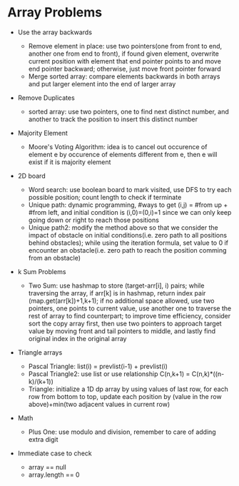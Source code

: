 # Array Problems

+ Use the array backwards
  - Remove element in place: use two pointers(one from front to end, another one from end to front), if found given element, overwrite current position with element that end pointer points to and move end pointer backward; otherwise, just move front pointer forward
  - Merge sorted array: compare elements backwards in both arrays and put larger element into the end of larger array


+ Remove Duplicates
  - sorted array: use two pointers, one to find next distinct number, and another to track the position to insert this distinct number


+ Majority Element
  - Moore's Voting Algorithm: idea is to cancel out occurence of element e by occurence of elements different from e, then e will exist if it is majority element


+ 2D board
  - Word search: use boolean board to mark visited, use DFS to try each possible position; count length to check if terminate
  - Unique path: dynamic programming, #ways to get (i,j) = #from up + #from left, and initial condition is (i,0)=(0,i)=1 since we can only keep going down or right to reach those positions
  - Unique path2: modify the method above so that we consider the impact of obstacle on initial conditions(i.e. zero path to all positions behind obstacles); while using the iteration formula, set value to 0 if encounter an obstacle(i.e. zero path to reach the position comming from an obstacle)

+ k Sum Problems
  - Two Sum: use hashmap to store (target-arr[i], i) pairs; while traversing the array, if arr[k] is in hashmap, return index pair (map.get(arr[k])+1,k+1); if no additional space allowed, use two pointers, one points to current value, use another one to traverse the rest of array to find counterpart; to improve time efficiency, consider sort the copy array first, then use two pointers to approach target value by moving front and tail pointers to middle, and lastly find original index in the original array

+ Triangle arrays
  - Pascal Triangle: list(i) = prevlist(i-1) + prevlist(i)
  - Pascal Triangle2: use list or use relationship C(n,k+1) = C(n,k)*((n-k)/(k+1))
  - Triangle: initialize a 1D dp array by using values of last row, for each row from bottom to top, update each position by (value in the row above)+min(two adjacent values in current row)


+ Math
  - Plus One: use modulo and division, remember to care of adding extra digit
  

+ Immediate case to check
  - array == null
  - array.length == 0